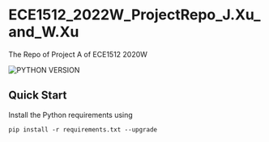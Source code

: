 # ECE1512_2022W_ProjectRepo_J.Xu_and_W.Xu

The Repo of Project A of ECE1512 2020W

![PYTHON VERSION](https://img.shields.io/badge/Python-3.8.11-blue)

## Quick Start

Install the Python requirements using

```
pip install -r requirements.txt --upgrade
```
